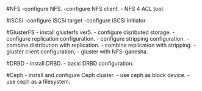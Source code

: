 #NFS
	-configure NFS.
	-configure NFS client.
	- NFS 4 ACL tool.
	

#iSCSi
	-configure iSCSi target
	-configure iSCSi initiator

#GlusterFS
	- install glusterfs ver5.
	- configure disributed  storage.
	- configure replication configuration.
	- configure stripping configuration.
	- combine distribution with replication.
	- combine replication with stripping.
	- gluster client configuration,
	- gluster with NFS-ganesha.
	
#DRBD
	- install DRBD.
	- basic DRBD configuration.
	
#Ceph
	- install and configure Ceph cluster.
	- use ceph as block device.
	- use ceph as a filesystem.
